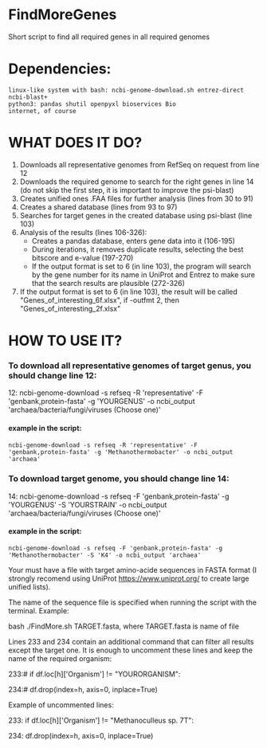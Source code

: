 # FindMoreGenes
Short script to find all required genes in all required genomes

# Dependencies:
	linux-like system with bash: ncbi-genome-download.sh entrez-direct ncbi-blast+
	python3: pandas shutil openpyxl bioservices Bio
	internet, of course

# WHAT DOES IT DO?
1. Downloads all representative genomes from RefSeq on request from line 12
2. Downloads the required genome to search for the right genes in line 14 (do not skip the first step, it is important to improve the psi-blast)
3. Creates unified ones .FAA files for further analysis (lines from 30 to 91)
4. Creates a shared database (lines from 93 to 97)
5. Searches for target genes in the created database using psi-blast (line 103)
6. Analysis of the results (lines 106-326):
   - Creates a pandas database, enters gene data into it (106-195)
   -  During iterations, it removes duplicate results, selecting the best bitscore and e-value (197-270)
   -  If the output format is set to 6 (in line 103), the program will search by the gene number for its name in UniProt and Entrez to make sure that the search results are plausible (272-326)
7. If the output format is set to 6 (in line 103), the result will be called "Genes_of_interesting_6f.xlsx", if -outfmt 2, then "Genes_of_interesting_2f.xlsx"
 
# HOW TO USE IT?
### To download all representative genomes of target genus, you should change line 12:
12: ncbi-genome-download -s refseq -R 'representative' -F 'genbank,protein-fasta' -g 'YOURGENUS' -o ncbi_output 'archaea/bacteria/fungi/viruses (Choose one)' 
#### example in the script: 
	ncbi-genome-download -s refseq -R 'representative' -F 'genbank,protein-fasta' -g 'Methanothermobacter' -o ncbi_output 'archaea'
### To download target genome, you should change line 14:
14: ncbi-genome-download -s refseq -F 'genbank,protein-fasta' -g 'YOURGENUS' -S 'YOURSTRAIN' -o ncbi_output 'archaea/bacteria/fungi/viruses (Choose one)' 
#### example in the script:
	ncbi-genome-download -s refseq -F 'genbank,protein-fasta' -g 'Methanothermobacter' -S 'K4' -o ncbi_output 'archaea'

Your must have a file with target amino-acide sequences in FASTA format (I strongly recomend using UniProt https://www.uniprot.org/ to create large unified lists).

The name of the sequence file is specified when running the script with the terminal. Example:

bash ./FindMore.sh TARGET.fasta, where TARGET.fasta is name of file

Lines 233 and 234 contain an additional command that can filter all results except the target one. It is enough to uncomment these lines and keep the name of the required organism:

233:# if df.loc[h]['Organism'] != "YOURORGANISM":

234:#    df.drop(index=h, axis=0, inplace=True)

Example of uncommented lines:

233: if df.loc[h]['Organism'] != "Methanoculleus sp. 7T":

234:    df.drop(index=h, axis=0, inplace=True)

